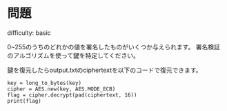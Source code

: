 # 問題

difficulty: basic

0~255のうちのどれかの値を署名したものがいくつか与えられます。
署名検証のアルゴリズムを使って鍵を特定してください。

鍵を復元したらoutput.txtのciphertextを以下のコードで復元できます。

```
key = long_to_bytes(key)
cipher = AES.new(key, AES.MODE_ECB)
flag = cipher.decrypt(pad(ciphertext, 16))
print(flag)
```
